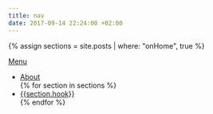 ```yaml
---
title: nav
date: 2017-09-14 22:24:00 +02:00
---
```


{% 
    assign sections = site.posts | where: "onHome", true 
%}

<a href="#menu" class="nav"><span>Menu</span></a>

<nav id="menu">
    <ul>
        <li><a href="#about" data-alt="Chris Wynia"><span>About</span></a></li>
        {% for section in sections %}
            <li><a href="#{{section.hook}}" data-alt="{{section.title}}"><span>{{section.hook}}</span></a></li>
        {% endfor %}
    </ul>
</nav>
